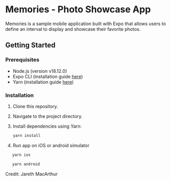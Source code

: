 # Memories - Photo Showcase App

Memories is a sample mobile application built with Expo that allows users to define an interval to display and showcase their favorite photos.

## Getting Started

### Prerequisites

- Node.js (version v18.12.0)
- Expo CLI (installation guide [here](https://docs.expo.dev/get-started/installation/))
- Yarn (installation guide [here](https://classic.yarnpkg.com/en/docs/install/))

### Installation

1. Clone this repository.
2. Navigate to the project directory.
3. Install dependencies using Yarn:

   ```bash
   yarn install
   ```
 4. Run app on iOS or android simulator
```bash
   yarn ios
   ```
```bash
   yarn android
   ```

Credit:  Jareth MacArthur
